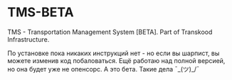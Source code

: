 # TMS-BETA
TMS - Transportation Management System [BETA]. Part of Transkood Infrastructure.

По установке пока никаких инструкций нет - но если вы шарпист, вы можете изменив код побаловаться. Ещё работаю над полной версией, но она будет уже не опенсорс. А это бета. Такие дела ¯\_(ツ)_/¯

